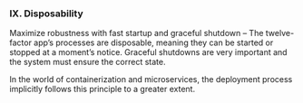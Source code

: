 ### IX.	Disposability

Maximize robustness with fast startup and graceful shutdown – The twelve-factor app’s processes are disposable, meaning they can be started or stopped at a moment’s notice. Graceful shutdowns are very important and the system must ensure the correct state. 

In the world of containerization and microservices, the deployment process implicitly follows this principle to a greater extent.

